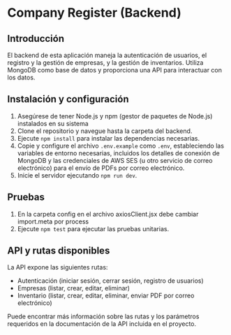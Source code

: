 # Company Register (Backend)

## Introducción

El backend de esta aplicación maneja la autenticación de usuarios, el registro y la gestión de empresas, y la gestión de inventarios. Utiliza MongoDB como base de datos y proporciona una API para interactuar con los datos.

## Instalación y configuración

1. Asegúrese de tener Node.js y npm (gestor de paquetes de Node.js) instalados en su sistema
2. Clone el repositorio y navegue hasta la carpeta del backend.
3. Ejecute `npm install` para instalar las dependencias necesarias.
4. Copie y configure el archivo `.env.example` como `.env`, estableciendo las variables de entorno necesarias, incluidos los detalles de conexión de MongoDB y las credenciales de AWS SES (u otro servicio de correo electrónico) para el envío de PDFs por correo electrónico.
5. Inicie el servidor ejecutando `npm run dev`.

## Pruebas

1. En la carpeta config en el archivo axiosClient.jsx debe cambiar import.meta por process
2. Ejecute `npm test` para ejecutar las pruebas unitarias.

## API y rutas disponibles

La API expone las siguientes rutas:
- Autenticación (iniciar sesión, cerrar sesión, registro de usuarios)
- Empresas (listar, crear, editar, eliminar)
- Inventario (listar, crear, editar, eliminar, enviar PDF por correo electrónico)

Puede encontrar más información sobre las rutas y los parámetros requeridos en la documentación de la API incluida en el proyecto.
